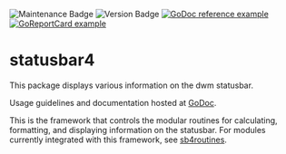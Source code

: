![Maintenance Badge](https://img.shields.io/badge/Maintained-yes-success)
![Version Badge](https://img.shields.io/badge/Version-4.0-informational)
[![GoDoc reference example](https://img.shields.io/badge/godoc-reference-blue.svg)](https://godoc.org/github.com/snhilde/statusbar4)
[![GoReportCard example](https://goreportcard.com/badge/github.com/snhilde/statusbar4)](https://goreportcard.com/report/github.com/snhilde/statusbar4)

# statusbar4
This package displays various information on the dwm statusbar.

Usage guidelines and documentation hosted at [GoDoc](https://godoc.org/github.com/snhilde/statusbar4).

This is the framework that controls the modular routines for calculating, formatting, and displaying information on the statusbar.
For modules currently integrated with this framework, see [sb4routines](https://godoc.org/github.com/snhilde/sb4routines).
